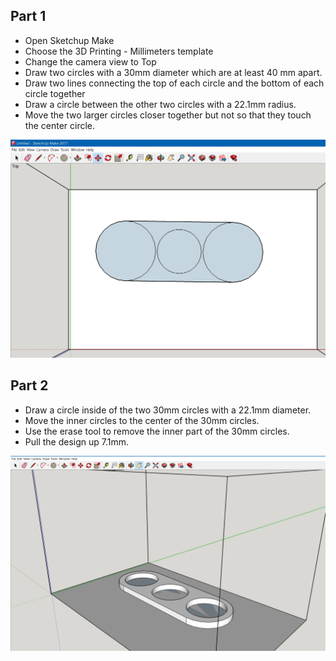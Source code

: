 Part 1
------

 - Open Sketchup Make
 - Choose the 3D Printing - Millimeters template
 - Change the camera view to Top 
 - Draw two circles with a 30mm diameter  which are at least 40 mm apart.
 - Draw two lines connecting the top of each circle and the bottom of
   each circle together
 - Draw a circle between the other two circles with a 22.1mm radius.
 - Move the two larger circles closer together but not so that they
   touch the center circle.

![enter image description here](https://github.com/fusecodecamp2017/IntroductionTo3DPrinting/blob/master/images/Sketchup%20Straight%20Spinner%20-%20Part%201.jpg)

Part 2
------

 - Draw a circle inside of the two 30mm circles with a 22.1mm diameter.
 - Move the inner circles to the center of the 30mm circles.
 - Use the erase tool to remove the inner part of the 30mm circles.
 - Pull the design up 7.1mm.

![enter image description here](https://github.com/fusecodecamp2017/IntroductionTo3DPrinting/blob/master/images/Sketchup%20Straight%20Spinner%20-%20Part%202.jpg)
 
